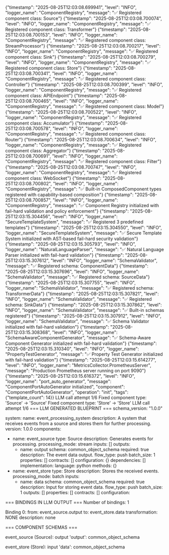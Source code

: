 {"timestamp": "2025-08-25T12:03:08.699941", "level": "INFO", "logger_name": "ComponentRegistry", "message": "✅ Registered component class: Source"}
{"timestamp": "2025-08-25T12:03:08.700074", "level": "INFO", "logger_name": "ComponentRegistry", "message": "✅ Registered component class: Transformer"}
{"timestamp": "2025-08-25T12:03:08.700153", "level": "INFO", "logger_name": "ComponentRegistry", "message": "✅ Registered component class: StreamProcessor"}
{"timestamp": "2025-08-25T12:03:08.700217", "level": "INFO", "logger_name": "ComponentRegistry", "message": "✅ Registered component class: Sink"}
{"timestamp": "2025-08-25T12:03:08.700279", "level": "INFO", "logger_name": "ComponentRegistry", "message": "✅ Registered component class: Store"}
{"timestamp": "2025-08-25T12:03:08.700341", "level": "INFO", "logger_name": "ComponentRegistry", "message": "✅ Registered component class: Controller"}
{"timestamp": "2025-08-25T12:03:08.700399", "level": "INFO", "logger_name": "ComponentRegistry", "message": "✅ Registered component class: APIEndpoint"}
{"timestamp": "2025-08-25T12:03:08.700465", "level": "INFO", "logger_name": "ComponentRegistry", "message": "✅ Registered component class: Model"}
{"timestamp": "2025-08-25T12:03:08.700522", "level": "INFO", "logger_name": "ComponentRegistry", "message": "✅ Registered component class: Accumulator"}
{"timestamp": "2025-08-25T12:03:08.700578", "level": "INFO", "logger_name": "ComponentRegistry", "message": "✅ Registered component class: Router"}
{"timestamp": "2025-08-25T12:03:08.700634", "level": "INFO", "logger_name": "ComponentRegistry", "message": "✅ Registered component class: Aggregator"}
{"timestamp": "2025-08-25T12:03:08.700691", "level": "INFO", "logger_name": "ComponentRegistry", "message": "✅ Registered component class: Filter"}
{"timestamp": "2025-08-25T12:03:08.700747", "level": "INFO", "logger_name": "ComponentRegistry", "message": "✅ Registered component class: WebSocket"}
{"timestamp": "2025-08-25T12:03:08.700802", "level": "INFO", "logger_name": "ComponentRegistry", "message": "✅ Built-in ComposedComponent types registered with capability-based composition"}
{"timestamp": "2025-08-25T12:03:08.700857", "level": "INFO", "logger_name": "ComponentRegistry", "message": "✅ Component Registry initialized with fail-hard validation and policy enforcement"}
{"timestamp": "2025-08-25T12:03:15.304456", "level": "INFO", "logger_name": "SecureTemplateSystem", "message": "✅ Registered 3 predefined templates"}
{"timestamp": "2025-08-25T12:03:15.304550", "level": "INFO", "logger_name": "SecureTemplateSystem", "message": "✅ Secure Template System initialized with AST-based fail-hard security validation"}
{"timestamp": "2025-08-25T12:03:15.305793", "level": "INFO", "logger_name": "NaturalLanguageParser", "message": "✅ Natural Language Parser initialized with fail-hard validation"}
{"timestamp": "2025-08-25T12:03:15.307612", "level": "INFO", "logger_name": "SchemaValidator", "message": "✅ Registered schema: ComponentData"}
{"timestamp": "2025-08-25T12:03:15.307696", "level": "INFO", "logger_name": "SchemaValidator", "message": "✅ Registered schema: SourceData"}
{"timestamp": "2025-08-25T12:03:15.307755", "level": "INFO", "logger_name": "SchemaValidator", "message": "✅ Registered schema: TransformerData"}
{"timestamp": "2025-08-25T12:03:15.307821", "level": "INFO", "logger_name": "SchemaValidator", "message": "✅ Registered schema: SinkData"}
{"timestamp": "2025-08-25T12:03:15.307862", "level": "INFO", "logger_name": "SchemaValidator", "message": "✅ Built-in schemas registered"}
{"timestamp": "2025-08-25T12:03:15.307912", "level": "INFO", "logger_name": "SchemaValidator", "message": "✅ Schema Validator initialized with fail-hard validation"}
{"timestamp": "2025-08-25T12:03:15.308368", "level": "INFO", "logger_name": "SchemaAwareComponentGenerator", "message": "✅ Schema-Aware Component Generator initialized with fail-hard validation"}
{"timestamp": "2025-08-25T12:03:15.310340", "level": "INFO", "logger_name": "PropertyTestGenerator", "message": "✅ Property Test Generator initialized with fail-hard validation"}
{"timestamp": "2025-08-25T12:03:15.614277", "level": "INFO", "logger_name": "MetricsCollector.PrometheusServer", "message": "Production Prometheus server running on port 9090"}
{"timestamp": "2025-08-25T12:03:15.616372", "level": "INFO", "logger_name": "port_auto_generator", "message": "ComponentPortAutoGenerator initialized", "component": "ComponentPortAutoGenerator", "operation": "init", "tags": {"template_count": 14}}
LLM call attempt 1/6
   Fixed component type: 'Source' → 'Source'
   Fixed component type: 'Store' → 'Store'
LLM call attempt 1/6
=== LLM GENERATED BLUEPRINT ===
schema_version: "1.0.0"

system:
  name: event_processing_system
  description: A system that receives events from a source and stores them for further processing.
  version: 1.0.0
  components:
  - name: event_source
    type: Source
    description: Generates events for processing.
    processing_mode: stream
    inputs: []
    outputs:
    - name: output
      schema: common_object_schema
      required: true
      description: The event data output.
      flow_type: push
      batch_size: 1
    properties: []
    contracts: []
    configuration: {}
    dependencies: []
    implementation:
      language: python
      methods: {}
  - name: event_store
    type: Store
    description: Stores the received events.
    processing_mode: batch
    inputs:
    - name: data
      schema: common_object_schema
      required: true
      description: Input for storing event data.
      flow_type: push
      batch_size: 1
    outputs: []
    properties: []
    contracts: []
    configuration:
 

=== BINDINGS IN LLM OUTPUT ===
Number of bindings: 1

Binding 0:
  from: event_source.output
  to: event_store.data
  transformation: NONE
  description: none

=== COMPONENT SCHEMAS ===

event_source (Source):
  output 'output': common_object_schema

event_store (Store):
  input 'data': common_object_schema
